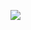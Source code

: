 [![](http://img.youtube.com/vi/Lxq3fN3gUKE/0.jpg)](https://www.youtube.com/watch?v=Lxq3fN3gUKE&list=PLb6UbFXBdbCrvdXVgY_3jp5swtvW24fYv&index=1)
